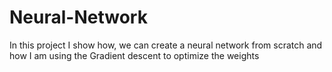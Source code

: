 # Neural-Network
In this project I show how, we can create a neural network from scratch and how I am using the Gradient descent to optimize the weights 
